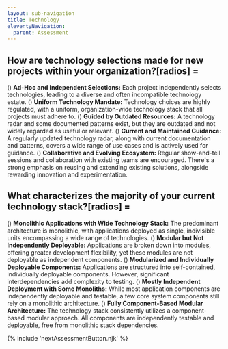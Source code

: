 ```yaml
---
layout: sub-navigation
title: Technology
eleventyNavigation:
  parent: Assessment
---
```


## How are technology selections made for new projects within your organization?[radios] =

() **Ad-Hoc and Independent Selections:** Each project independently selects technologies, leading to a diverse and often incompatible technology estate.
() **Uniform Technology Mandate:** Technology choices are highly regulated, with a uniform, organization-wide technology stack that all projects must adhere to.
() **Guided by Outdated Resources:** A technology radar and some documented patterns exist, but they are outdated and not widely regarded as useful or relevant.
() **Current and Maintained Guidance:** A regularly updated technology radar, along with current documentation and patterns, covers a wide range of use cases and is actively used for guidance.
() **Collaborative and Evolving Ecosystem:** Regular show-and-tell sessions and collaboration with existing teams are encouraged. There's a strong emphasis on reusing and extending existing solutions, alongside rewarding innovation and experimentation.

## What characterizes the majority of your current technology stack?[radios] =

() **Monolithic Applications with Wide Technology Stack:** The predominant architecture is monolithic, with applications deployed as single, indivisible units encompassing a wide range of technologies.
() **Modular but Not Independently Deployable:** Applications are broken down into modules, offering greater development flexibility, yet these modules are not deployable as independent components.
() **Modularized and Individually Deployable Components:** Applications are structured into self-contained, individually deployable components. However, significant interdependencies add complexity to testing.
() **Mostly Independent Deployment with Some Monoliths:** While most application components are independently deployable and testable, a few core system components still rely on a monolithic architecture.
() **Fully Component-Based Modular Architecture:** The technology stack consistently utilizes a component-based modular approach. All components are independently testable and deployable, free from monolithic stack dependencies.

{% include 'nextAssessmentButton.njk' %}

